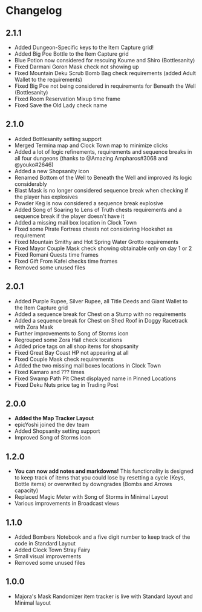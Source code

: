 # Changelog

## 2.1.1

* Added Dungeon-Specific keys to the Item Capture grid!
* Added Big Poe Bottle to the Item Capture grid
* Blue Potion now considered for rescuing Koume and Shiro (Bottlesanity)
* Fixed Darmani Goron Mask check not showing up
* Fixed Mountain Deku Scrub Bomb Bag check requirements (added Adult Wallet to the requirements)
* Fixed Big Poe not being considered in requirements for Beneath the Well (Bottlesanity)
* Fixed Room Reservation Mixup time frame
* Fixed Save the Old Lady check name

## 2.1.0

* Added Bottlesanity setting support
* Merged Termina map and Clock Town map to minimize clicks
* Added a lot of logic refinements, requirements and sequence breaks in all four dungeons (thanks to @Amazing Ampharos#3068 and @youko#2646)
* Added a new Shopsanity icon
* Renamed Bottom of the Well to Beneath the Well and improved its logic considerably
* Blast Mask is no longer considered sequence break when checking if the player has explosives
* Powder Keg is now considered a sequence break explosive
* Added Song of Soaring to Lens of Truth chests requirements and a sequence break if the player doesn't have it
* Added a missing mail box location in Clock Town
* Fixed some Pirate Fortress chests not considering Hookshot as requirement
* Fixed Mountain Smithy and Hot Spring Water Grotto requirements
* Fixed Mayor Couple Mask check showing obtainable only on day 1 or 2
* Fixed Romani Quests time frames
* Fixed Gift From Kafei checks time frames
* Removed some unused files

## 2.0.1

* Added Purple Rupee, Silver Rupee, all Title Deeds and Giant Wallet to the Item Capture grid
* Added a sequence break for Chest on a Stump with no requirements
* Added a sequence break for Chest on Shed Roof in Doggy Racetrack with Zora Mask
* Further improvements to Song of Storms icon
* Regrouped some Zora Hall check locations
* Added price tags on all shop items for shopsanity
* Fixed Great Bay Coast HP not appearing at all
* Fixed Couple Mask check requirements
* Added the two missing mail boxes locations in Clock Town
* Fixed Kamaro and ??? times
* Fixed Swamp Path Pit Chest displayed name in Pinned Locations
* Fixed Deku Nuts price tag in Trading Post

## 2.0.0

* **Added the Map Tracker Layout**
* epicYoshi joined the dev team
* Added Shopsanity setting support
* Improved Song of Storms icon

## 1.2.0

* **You can now add notes and markdowns!** This functionality is designed to keep track of items that you could lose by resetting a cycle (Keys, Bottle items) or overwrited by downgrades (Bombs and Arrows capacity)
* Replaced Magic Meter with Song of Storms in Minimal Layout
* Various improvements in Broadcast views

## 1.1.0

* Added Bombers Notebook and a five digit number to keep track of the code in Standard Layout
* Added Clock Town Stray Fairy
* Small visual improvements
* Removed some unused files

## 1.0.0

* Majora's Mask Randomizer item tracker is live with Standard layout and Minimal layout